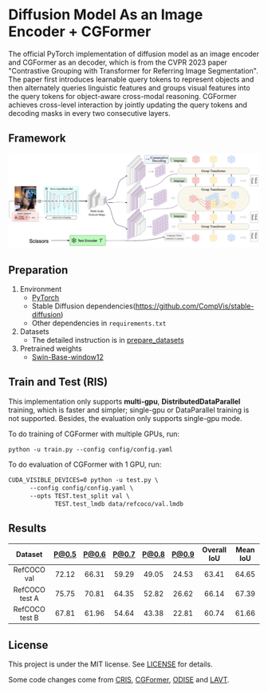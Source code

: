 # Diffusion Model As an Image Encoder + CGFormer
The official PyTorch implementation of diffusion model as an image encoder and CGFormer as an decoder, which is from the CVPR 2023 paper "Contrastive Grouping with Transformer for Referring Image Segmentation". The paper first introduces learnable query tokens to represent objects and then alternately queries linguistic features and groups visual features into the query tokens for object-aware cross-modal reasoning. CGFormer achieves cross-level interaction by jointly updating the query tokens and decoding masks in every two consecutive layers.

## Framework
<p align="center">
  <img src="image/framework.png" width="1000">
</p>

## Preparation

1. Environment
   - [PyTorch](www.pytorch.org)
   - Stable Diffusion dependencies(https://github.com/CompVis/stable-diffusion)
   - Other dependencies in `requirements.txt`
2. Datasets
   - The detailed instruction is in [prepare_datasets](data/READEME.md)
3. Pretrained weights
   - [Swin-Base-window12](https://github.com/SwinTransformer/storage/releases/download/v1.0.0/swin_base_patch4_window12_384_22k.pth)

## Train and Test (RIS)

This implementation only supports **multi-gpu**, **DistributedDataParallel** training, which is faster and simpler; single-gpu or DataParallel training is not supported. Besides, the evaluation only supports single-gpu mode.

To do training of CGFormer with multiple GPUs, run:

```
python -u train.py --config config/config.yaml
```

To do evaluation of CGFormer with 1 GPU, run:
```
CUDA_VISIBLE_DEVICES=0 python -u test.py \
      --config config/config.yaml \
      --opts TEST.test_split val \
             TEST.test_lmdb data/refcoco/val.lmdb
```
## Results

|     Dataset     | P@0.5 | P@0.6 | P@0.7 | P@0.8 | P@0.9 | Overall IoU | Mean IoU |
|:---------------:|:-----:|:-----:|:-----:|:-----:|:-----:|:-----------:|:--------:|
| RefCOCO val     | 72.12 | 66.31 | 59.29 | 49.05 | 24.53 |    63.41    |   64.65  |
| RefCOCO test A  | 75.75 | 70.81 | 64.35 | 52.82 | 26.62 |    66.14    |   67.39  |
| RefCOCO test B  | 67.81 | 61.96 | 54.64 | 43.38 | 22.81 |    60.74    |   61.66  |

## License

This project is under the MIT license. See [LICENSE](LICENSE) for details.


Some code changes come from [CRIS](https://github.com/DerrickWang005/CRIS.pytorch/tree/master), [CGFormer](https://github.com/Toneyaya/CGFormer), [ODISE](https://github.com/NVlabs/ODISE/tree/main) and [LAVT](https://github.com/yz93/LAVT-RIS).
